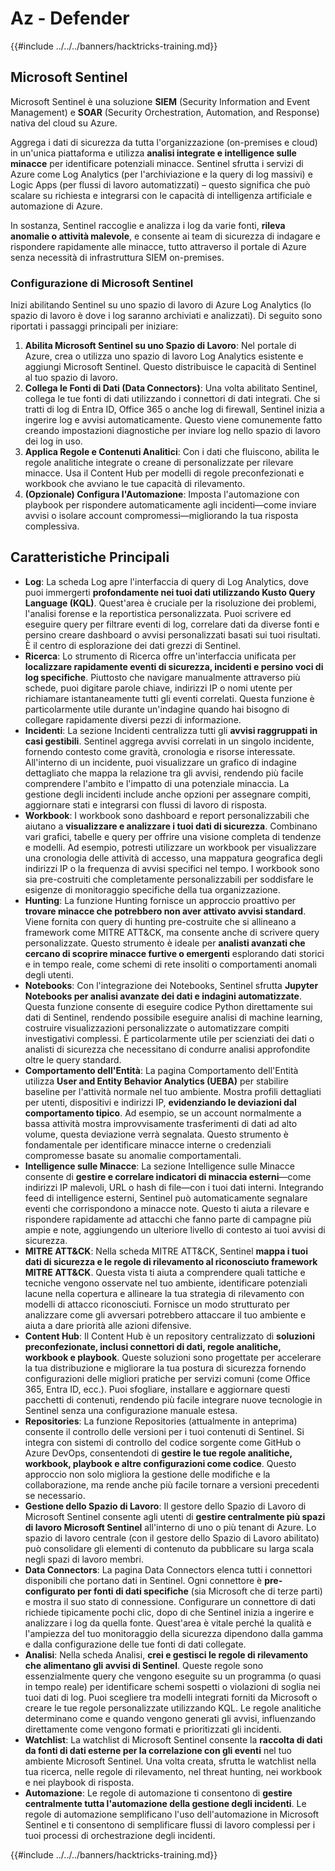 # Az - Defender

{{#include ../../../banners/hacktricks-training.md}}

## Microsoft Sentinel

Microsoft Sentinel è una soluzione **SIEM** (Security Information and Event Management) e **SOAR** (Security Orchestration, Automation, and Response) nativa del cloud su Azure​.

Aggrega i dati di sicurezza da tutta l'organizzazione (on-premises e cloud) in un'unica piattaforma e utilizza **analisi integrate e intelligence sulle minacce** per identificare potenziali minacce​.
Sentinel sfrutta i servizi di Azure come Log Analytics (per l'archiviazione e la query di log massivi) e Logic Apps (per flussi di lavoro automatizzati) – questo significa che può scalare su richiesta e integrarsi con le capacità di intelligenza artificiale e automazione di Azure​.

In sostanza, Sentinel raccoglie e analizza i log da varie fonti, **rileva anomalie o attività malevole**, e consente ai team di sicurezza di indagare e rispondere rapidamente alle minacce, tutto attraverso il portale di Azure senza necessità di infrastruttura SIEM on-premises​.


### Configurazione di Microsoft Sentinel

Inizi abilitando Sentinel su uno spazio di lavoro di Azure Log Analytics (lo spazio di lavoro è dove i log saranno archiviati e analizzati). Di seguito sono riportati i passaggi principali per iniziare:

1. **Abilita Microsoft Sentinel su uno Spazio di Lavoro**: Nel portale di Azure, crea o utilizza uno spazio di lavoro Log Analytics esistente e aggiungi Microsoft Sentinel. Questo distribuisce le capacità di Sentinel al tuo spazio di lavoro.
2. **Collega le Fonti di Dati (Data Connectors)**: Una volta abilitato Sentinel, collega le tue fonti di dati utilizzando i connettori di dati integrati. Che si tratti di log di Entra ID, Office 365 o anche log di firewall, Sentinel inizia a ingerire log e avvisi automaticamente. Questo viene comunemente fatto creando impostazioni diagnostiche per inviare log nello spazio di lavoro dei log in uso.
3. **Applica Regole e Contenuti Analitici**: Con i dati che fluiscono, abilita le regole analitiche integrate o creane di personalizzate per rilevare minacce. Usa il Content Hub per modelli di regole preconfezionati e workbook che avviano le tue capacità di rilevamento.
4. **(Opzionale) Configura l'Automazione**: Imposta l'automazione con playbook per rispondere automaticamente agli incidenti—come inviare avvisi o isolare account compromessi—migliorando la tua risposta complessiva.


## Caratteristiche Principali

- **Log**: La scheda Log apre l'interfaccia di query di Log Analytics, dove puoi immergerti **profondamente nei tuoi dati utilizzando Kusto Query Language (KQL)**. Quest'area è cruciale per la risoluzione dei problemi, l'analisi forense e la reportistica personalizzata. Puoi scrivere ed eseguire query per filtrare eventi di log, correlare dati da diverse fonti e persino creare dashboard o avvisi personalizzati basati sui tuoi risultati. È il centro di esplorazione dei dati grezzi di Sentinel.
- **Ricerca**: Lo strumento di Ricerca offre un'interfaccia unificata per **localizzare rapidamente eventi di sicurezza, incidenti e persino voci di log specifiche**. Piuttosto che navigare manualmente attraverso più schede, puoi digitare parole chiave, indirizzi IP o nomi utente per richiamare istantaneamente tutti gli eventi correlati. Questa funzione è particolarmente utile durante un'indagine quando hai bisogno di collegare rapidamente diversi pezzi di informazione.
- **Incidenti**: La sezione Incidenti centralizza tutti gli **avvisi raggruppati in casi gestibili**. Sentinel aggrega avvisi correlati in un singolo incidente, fornendo contesto come gravità, cronologia e risorse interessate. All'interno di un incidente, puoi visualizzare un grafico di indagine dettagliato che mappa la relazione tra gli avvisi, rendendo più facile comprendere l'ambito e l'impatto di una potenziale minaccia. La gestione degli incidenti include anche opzioni per assegnare compiti, aggiornare stati e integrarsi con flussi di lavoro di risposta.
- **Workbook**: I workbook sono dashboard e report personalizzabili che aiutano a **visualizzare e analizzare i tuoi dati di sicurezza**. Combinano vari grafici, tabelle e query per offrire una visione completa di tendenze e modelli. Ad esempio, potresti utilizzare un workbook per visualizzare una cronologia delle attività di accesso, una mappatura geografica degli indirizzi IP o la frequenza di avvisi specifici nel tempo. I workbook sono sia pre-costruiti che completamente personalizzabili per soddisfare le esigenze di monitoraggio specifiche della tua organizzazione.
- **Hunting**: La funzione Hunting fornisce un approccio proattivo per **trovare minacce che potrebbero non aver attivato avvisi standard**. Viene fornita con query di hunting pre-costruite che si allineano a framework come MITRE ATT&CK, ma consente anche di scrivere query personalizzate. Questo strumento è ideale per **analisti avanzati che cercano di scoprire minacce furtive o emergenti** esplorando dati storici e in tempo reale, come schemi di rete insoliti o comportamenti anomali degli utenti.
- **Notebooks**: Con l'integrazione dei Notebooks, Sentinel sfrutta **Jupyter Notebooks per analisi avanzate dei dati e indagini automatizzate**. Questa funzione consente di eseguire codice Python direttamente sui dati di Sentinel, rendendo possibile eseguire analisi di machine learning, costruire visualizzazioni personalizzate o automatizzare compiti investigativi complessi. È particolarmente utile per scienziati dei dati o analisti di sicurezza che necessitano di condurre analisi approfondite oltre le query standard.
- **Comportamento dell'Entità**: La pagina Comportamento dell'Entità utilizza **User and Entity Behavior Analytics (UEBA)** per stabilire baseline per l'attività normale nel tuo ambiente. Mostra profili dettagliati per utenti, dispositivi e indirizzi IP, **evidenziando le deviazioni dal comportamento tipico**. Ad esempio, se un account normalmente a bassa attività mostra improvvisamente trasferimenti di dati ad alto volume, questa deviazione verrà segnalata. Questo strumento è fondamentale per identificare minacce interne o credenziali compromesse basate su anomalie comportamentali.
- **Intelligence sulle Minacce**: La sezione Intelligence sulle Minacce consente di **gestire e correlare indicatori di minaccia esterni**—come indirizzi IP malevoli, URL o hash di file—con i tuoi dati interni. Integrando feed di intelligence esterni, Sentinel può automaticamente segnalare eventi che corrispondono a minacce note. Questo ti aiuta a rilevare e rispondere rapidamente ad attacchi che fanno parte di campagne più ampie e note, aggiungendo un ulteriore livello di contesto ai tuoi avvisi di sicurezza.
- **MITRE ATT&CK**: Nella scheda MITRE ATT&CK, Sentinel **mappa i tuoi dati di sicurezza e le regole di rilevamento al riconosciuto framework MITRE ATT&CK**. Questa vista ti aiuta a comprendere quali tattiche e tecniche vengono osservate nel tuo ambiente, identificare potenziali lacune nella copertura e allineare la tua strategia di rilevamento con modelli di attacco riconosciuti. Fornisce un modo strutturato per analizzare come gli avversari potrebbero attaccare il tuo ambiente e aiuta a dare priorità alle azioni difensive.
- **Content Hub**: Il Content Hub è un repository centralizzato di **soluzioni preconfezionate, inclusi connettori di dati, regole analitiche, workbook e playbook**. Queste soluzioni sono progettate per accelerare la tua distribuzione e migliorare la tua postura di sicurezza fornendo configurazioni delle migliori pratiche per servizi comuni (come Office 365, Entra ID, ecc.). Puoi sfogliare, installare e aggiornare questi pacchetti di contenuti, rendendo più facile integrare nuove tecnologie in Sentinel senza una configurazione manuale estesa.
- **Repositories**: La funzione Repositories (attualmente in anteprima) consente il controllo delle versioni per i tuoi contenuti di Sentinel. Si integra con sistemi di controllo del codice sorgente come GitHub o Azure DevOps, consentendoti di **gestire le tue regole analitiche, workbook, playbook e altre configurazioni come codice**. Questo approccio non solo migliora la gestione delle modifiche e la collaborazione, ma rende anche più facile tornare a versioni precedenti se necessario.
- **Gestione dello Spazio di Lavoro**: Il gestore dello Spazio di Lavoro di Microsoft Sentinel consente agli utenti di **gestire centralmente più spazi di lavoro Microsoft Sentinel** all'interno di uno o più tenant di Azure. Lo spazio di lavoro centrale (con il gestore dello Spazio di Lavoro abilitato) può consolidare gli elementi di contenuto da pubblicare su larga scala negli spazi di lavoro membri.
- **Data Connectors**: La pagina Data Connectors elenca tutti i connettori disponibili che portano dati in Sentinel. Ogni connettore è **pre-configurato per fonti di dati specifiche** (sia Microsoft che di terze parti) e mostra il suo stato di connessione. Configurare un connettore di dati richiede tipicamente pochi clic, dopo di che Sentinel inizia a ingerire e analizzare i log da quella fonte. Quest'area è vitale perché la qualità e l'ampiezza del tuo monitoraggio della sicurezza dipendono dalla gamma e dalla configurazione delle tue fonti di dati collegate.
- **Analisi**: Nella scheda Analisi, **crei e gestisci le regole di rilevamento che alimentano gli avvisi di Sentinel**. Queste regole sono essenzialmente query che vengono eseguite su un programma (o quasi in tempo reale) per identificare schemi sospetti o violazioni di soglia nei tuoi dati di log. Puoi scegliere tra modelli integrati forniti da Microsoft o creare le tue regole personalizzate utilizzando KQL. Le regole analitiche determinano come e quando vengono generati gli avvisi, influenzando direttamente come vengono formati e prioritizzati gli incidenti.
- **Watchlist**: La watchlist di Microsoft Sentinel consente la **raccolta di dati da fonti di dati esterne per la correlazione con gli eventi** nel tuo ambiente Microsoft Sentinel. Una volta creata, sfrutta le watchlist nella tua ricerca, nelle regole di rilevamento, nel threat hunting, nei workbook e nei playbook di risposta.
- **Automazione**: Le regole di automazione ti consentono di **gestire centralmente tutta l'automazione della gestione degli incidenti**. Le regole di automazione semplificano l'uso dell'automazione in Microsoft Sentinel e ti consentono di semplificare flussi di lavoro complessi per i tuoi processi di orchestrazione degli incidenti.


{{#include ../../../banners/hacktricks-training.md}}
